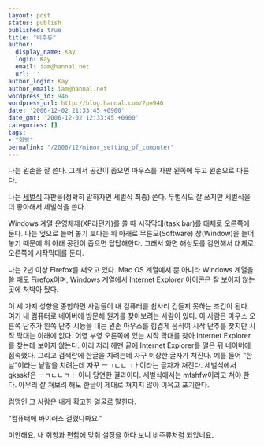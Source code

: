 ```yaml
---
layout: post
status: publish
published: true
title: "비주류"
author:
  display_name: Kay
  login: Kay
  email: iam@hannal.net
  url: ''
author_login: Kay
author_email: iam@hannal.net
wordpress_id: 946
wordpress_url: http://blog.hannal.com/?p=946
date: '2006-12-02 21:33:45 +0900'
date_gmt: '2006-12-02 12:33:45 +0900'
categories: []
tags:
- "희망"
permalink: "/2006/12/minor_setting_of_computer"
---
```

<p>나는 왼손을 잘 쓴다. 그래서 공간이 좁으면 마우스를 자판 왼쪽에 두고 왼손으로 다룬다.</p>
<p>나는 <a href="http://www.sebul.org/">세벌식</a> 자판을(정확히 말하자면 세벌식 최종) 쓴다. 두벌식도 잘 쓰지만 세벌식을 더 좋아해서 세벌식을 쓴다.</p>
<p>Windows 계열 운영체제(XP라던가)를 쓸 때 시작막대(task bar)를 대체로 오른쪽에 둔다. 나는 옆으로 늘어 놓기 보다는 위 아래로 무른모(Software) 창(Window)을 늘어 놓기 때문에 위 아래 공간이 좁으면 답답해한다. 그래서 화면 해상도를 감안해서 대체로 오른쪽에 시작막대를 둔다.</p>
<p>나는 2년 이상 Firefox를 써오고 있다. Mac OS 계열에서 뿐 아니라 Windows 계열을 쓸 때도 Firefox이며, Windows 계열에서 Internet Explorer 아이콘은 잘 보이지 않는 곳에 처박아 뒀다.</p>
<p>이 세 가지 성향을 종합하면 사람들이 내 컴퓨터를 쉽사리 건들지 못하는 조건이 된다. 여기 내 컴퓨터로 네이버에 방문해 뭔가를 찾아보려는 사람이 있다. 이 사람은 마우스 오른쪽 단추가 왼쪽 단추 시늉을 내는 왼손 마우스를 힘겹게 움직여 시작 단추를 찾지만 시작 막대는 아래에 없다. 어영 부영 오른쪽에 있는 시작 막대를 찾아 Internet Explorer를 찾는데 보이지 않는다. 이리 저리 헤맨 끝에 Internet Explorer를 열은 뒤 네이버에 접속했다. 그리고 검색란에 한글을 치려는데 자꾸 이상한 글자가 쳐진다. 예를 들어 “한날”이라는 낱말을 치려는데 자꾸 ㅡㄱㄴㄴㄱㅏ이라는 글자가 쳐진다. 세벌식에서 gksskf은 ㅡㄱㄴㄴㄱㅏ 이니 당연한 결과이다. 세벌식에서는 mfshfw이라고 쳐야 한다. 아무리 잘 쳐보려 해도 한글이 제대로 쳐지지 않아 이윽고 포기한다.</p>
<p>컴맹인 그 사람은 내게 확고한 얼굴로 말한다.</p>
<p>“컴퓨터에 바이러스 걸렸나봐요.”</p>
<p>미안해요. 내 취향과 편함에 맞춰 설정을 하다 보니 비주류처럼 되었네요.</p>
